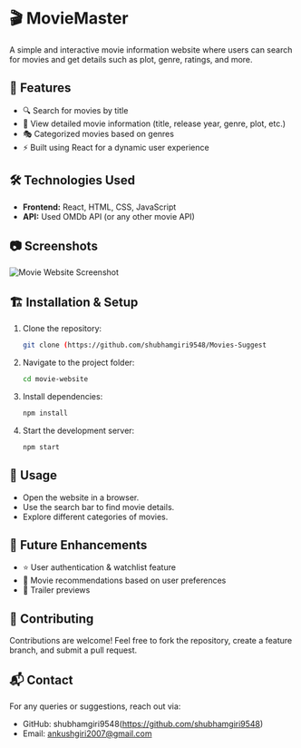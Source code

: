 # 🎬 MovieMaster

A simple and interactive movie information website where users can search for movies and get details such as plot, genre, ratings, and more.

## 🚀 Features

- 🔍 Search for movies by title
- 📜 View detailed movie information (title, release year, genre, plot, etc.)
- 🎭 Categorized movies based on genres
- ⚡ Built using React for a dynamic user experience

## 🛠️ Technologies Used

- **Frontend:** React, HTML, CSS, JavaScript
- **API:** Used OMDb API (or any other movie API)

## 📷 Screenshots

![Movie Website Screenshot]()

## 🏗️ Installation & Setup

1. Clone the repository:
   ```bash
   git clone (https://github.com/shubhamgiri9548/Movies-Suggest
   ```
2. Navigate to the project folder:
   ```bash
   cd movie-website
   ```
3. Install dependencies:
   ```bash
   npm install
   ```
4. Start the development server:
   ```bash
   npm start
   ```

## 📌 Usage

- Open the website in a browser.
- Use the search bar to find movie details.
- Explore different categories of movies.

## 🎯 Future Enhancements

- ⭐ User authentication & watchlist feature
- 📌 Movie recommendations based on user preferences
- 🎥 Trailer previews

## 🤝 Contributing

Contributions are welcome! Feel free to fork the repository, create a feature branch, and submit a pull request.

## 📬 Contact

For any queries or suggestions, reach out via:
- GitHub: shubhamgiri9548(https://github.com/shubhamgiri9548)
- Email: ankushgiri2007@gmail.com
